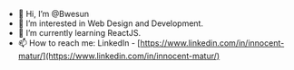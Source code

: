 - 👋 Hi, I’m @Bwesun
- 👀 I’m interested in Web Design and Development.
- 🌱 I’m currently learning ReactJS.
- 📫 How to reach me: LinkedIn - [https://www.linkedin.com/in/innocent-matur/](https://www.linkedin.com/in/innocent-matur/)

<!---
Bwesun/Bwesun is a ✨ special ✨ repository because its `README.md` (this file) appears on your GitHub profile.
You can click the Preview link to take a look at your changes.
--->
